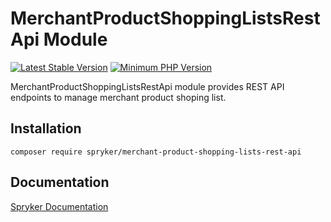 # MerchantProductShoppingListsRestApi Module
[![Latest Stable Version](https://poser.pugx.org/spryker/merchant-product-shopping-lists-rest-api/v/stable.svg)](https://packagist.org/packages/spryker/merchant-product-shopping-lists-rest-api)
[![Minimum PHP Version](https://img.shields.io/badge/php-%3E%3D%207.4-8892BF.svg)](https://php.net/)

MerchantProductShoppingListsRestApi module provides REST API endpoints to manage merchant product shoping list.

## Installation

```
composer require spryker/merchant-product-shopping-lists-rest-api
```

## Documentation

[Spryker Documentation](https://documentation.spryker.com/module_guide/overview.htm)
